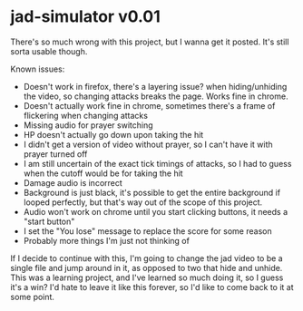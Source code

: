 # jad-simulator v0.01


There's so much wrong with this project, but I wanna get it posted. It's still sorta usable though. 

Known issues:

- Doesn't work in firefox, there's a layering issue? when hiding/unhiding the video, so changing attacks breaks the page. Works fine in chrome.
- Doesn't actually work fine in chrome, sometimes there's a frame of flickering when changing attacks
- Missing audio for prayer switching
- HP doesn't actually go down upon taking the hit
- I didn't get a version of video without prayer, so I can't have it with prayer turned off
- I am still uncertain of the exact tick timings of attacks, so I had to guess when the cutoff would be for taking the hit
- Damage audio is incorrect
- Background is just black, it's possible to get the entire background if looped perfectly, but that's way out of the scope of this project.
- Audio won't work on chrome until you start clicking buttons, it needs a "start button"
- I set the "You lose" message to replace the score for some reason
- Probably more things I'm just not thinking of

If I decide to continue with this, I'm going to change the jad video to be a single file and jump around in it, as opposed to two that hide and unhide. This was a learning project, and I've learned so much doing it, so I guess it's a win? I'd hate to leave it like this forever, so I'd like to come back to it at some point. 
